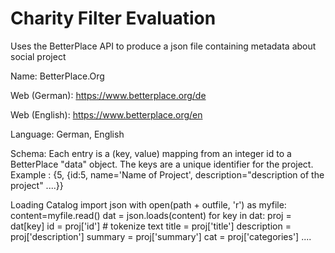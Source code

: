# Charity Filter Evaluation

Uses the BetterPlace API to  produce a json file containing metadata about social project


Name: BetterPlace.Org

Web (German): https://www.betterplace.org/de

Web (English): https://www.betterplace.org/en


Language: German, English

Schema:
Each entry is a (key, value) mapping from an integer id to a BetterPlace "data" object. The keys are a unique identifier for the project.
Example : {5, {id:5, name='Name of Project', description="description of the project" ....}}

Loading Catalog
 import json
 with open(path + outfile, 'r') as myfile:
       content=myfile.read()
    dat = json.loads(content)
    for key in dat:
        proj = dat[key]
        id = proj['id']
        # tokenize text
        title = proj['title']
        description = proj['description']
        summary = proj['summary']
        cat = proj['categories']
         ....